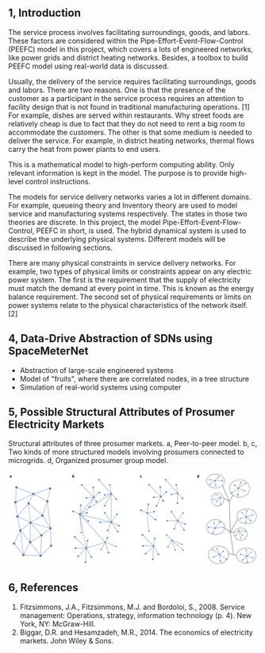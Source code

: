 
## 1, Introduction

The service process involves facilitating surroundings, goods, and labors. These factors are considered within the Pipe-Effort-Event-Flow-Control (PEEFC) model in this project, which covers a lots of engineered networks, like power grids and district heating networks. Besides, a toolbox to build PEEFC model using real-world data is discussed.

Usually, the delivery of the service requires facilitating surroundings, goods and labors. There are two reasons. One is that the presence of the customer as a participant in the service process requires an attention to facility design that is not found in traditional manufacturing operations. [1] For example, dishes are served within restaurants. Why street foods are relatively cheap is due to fact that they do not need to rent a big room to accommodate the customers. The other is that some medium is needed to deliver the service. For example, in district heating networks, thermal flows carry the heat from power plants to end users.

This is a mathematical model to high-perform computing ability. Only relevant information is kept in the model. The purpose is to provide high-level control instructions.

The models for service delivery networks varies a lot in different domains. For example, queueing theory and Inventory theory are used to model service and manufacturing systems respectively. The states in those two theories are discrete. In this project, the model Pipe-Effort-Event-Flow-Control, PEEFC in short, is used. The hybrid dynamical system is used to describe the underlying physical systems. Different models will be discussed in following sections.

There are many physical constraints in service delivery networks. For example, two types of physical limits or constraints appear on any electric power system. The first is the requirement that the supply of electricity must match the demand at every point in time. This is known as the energy balance requirement. The second set of physical requirements or limits on power systems relate to the physical characteristics of the network itself. [2]


## 4, Data-Drive Abstraction of SDNs using SpaceMeterNet

- Abstraction of large-scale engineered systems
- Model of "fruits", where there are correlated nodes, in a tree structure
- Simulation of real-world systems using computer

## 5,  Possible Structural Attributes of Prosumer Electricity Markets

Structural attributes of three prosumer markets. a, Peer-to-peer model. b, c, Two kinds of more structured models involving prosumers connected to microgrids. d, Organized prosumer group model.

![Possible Structural Attributes of Pro-sumer Electricity Markets](../images/4.png)

## 6, References

1. Fitzsimmons, J.A., Fitzsimmons, M.J. and Bordoloi, S., 2008. Service management: Operations, strategy, information technology (p. 4). New York, NY: McGraw-Hill.
2. Biggar, D.R. and Hesamzadeh, M.R., 2014. The economics of electricity markets. John Wiley & Sons.
